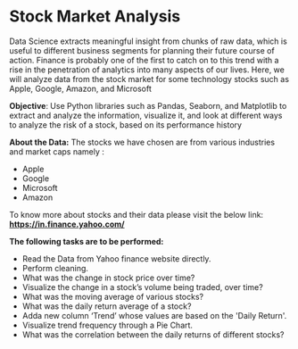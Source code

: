 # Stock Market Analysis

Data Science extracts meaningful insight from chunks of raw data, which is useful to different business segments for planning their future course of action.
Finance is probably one of the first to catch on to this trend with a rise in the penetration of analytics into many aspects of our lives.
Here, we will analyze data from the stock market for some technology stocks such as Apple, Google, Amazon, and Microsoft

**Objective**:
Use Python libraries such as Pandas, Seaborn, and Matplotlib to extract and analyze the information, visualize it, and look at different ways to analyze the risk of a stock, based on its performance history

**About the Data:**
The stocks we have chosen are from various industries and market caps namely : 
- Apple
- Google
- Microsoft
- Amazon

To know more about stocks and their data please visit the below link: **<https://in.finance.yahoo.com/>**

**The following tasks are to be performed:**
- Read the Data from Yahoo finance website directly.
- Perform cleaning.
- What was the change in stock price over time?
- Visualize the change in a stock’s volume being traded, over time?
- What was the moving average of various stocks?
- What was the daily return average of a stock?
- Adda new column ‘Trend’ whose values are based on the 'Daily Return'.
- Visualize trend frequency through a Pie Chart.
- What was the correlation between the daily returns of different stocks?
